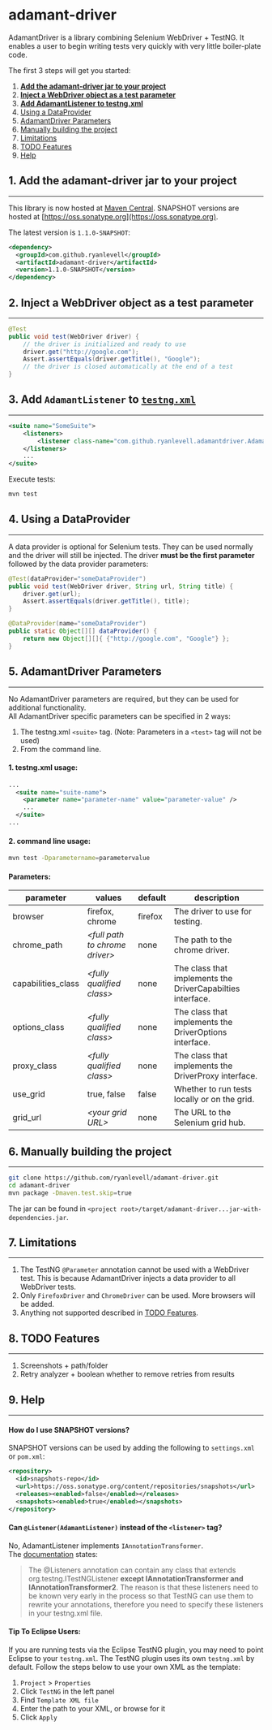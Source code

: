 # **adamant-driver**

AdamantDriver is a library combining Selenium WebDriver + TestNG. It enables a user to begin writing tests very quickly with very little boiler-plate code.

The first 3 steps will get you started:

1. **[Add the adamant-driver jar to your project](#add-jar)**
2. **[Inject a WebDriver object as a test parameter](#inject-wd)**
3. **[Add AdamantListener to testng.xml](#add-list)**
4. [Using a DataProvider](#dp)
5. [AdamantDriver Parameters](#test-params)
6. [Manually building the project](#manual-build)
7. [Limitations](#limitations)
8. [TODO Features](#todo)
9. [Help](#help)

## 1. Add the adamant-driver jar to your project<a name="add-jar"></a>
---
This library is now hosted at [Maven Central](http://mvnrepository.com/artifact/com.github.ryanlevell/adamant-driver). SNAPSHOT versions are hosted at [https://oss.sonatype.org](https://oss.sonatype.org).

The latest version is ```1.1.0-SNAPSHOT```:
```XML
<dependency>
  <groupId>com.github.ryanlevell</groupId>
  <artifactId>adamant-driver</artifactId>
  <version>1.1.0-SNAPSHOT</version>
</dependency>
```

## 2. Inject a WebDriver object as a test parameter<a name="inject-wd"></a>
---
```JAVA
@Test
public void test(WebDriver driver) {
    // the driver is initialized and ready to use
    driver.get("http://google.com");
    Assert.assertEquals(driver.getTitle(), "Google");
    // the driver is closed automatically at the end of a test
}
```

## 3. Add ```AdamantListener``` to [```testng.xml```](http://testng.org/doc/documentation-main.html#testng-xml)<a name="add-list"></a>
---
```XML
<suite name="SomeSuite">
	<listeners>
		<listener class-name="com.github.ryanlevell.adamantdriver.AdamantListener" />
	</listeners>
	...
</suite>
```

Execute tests:
```BASH
mvn test
```

## 4. Using a DataProvider<a name="dp"></a>
---
A data provider is optional for Selenium tests. They can be used normally and the driver will still be injected. The driver **must be the first parameter** followed by the data provider parameters:

```JAVA
@Test(dataProvider="someDataProvider")
public void test(WebDriver driver, String url, String title) {
    driver.get(url);
    Assert.assertEquals(driver.getTitle(), title);
}

@DataProvider(name="someDataProvider")
public static Object[][] dataProvider() {
    return new Object[][]{ {"http://google.com", "Google"} };
}
```

## 5. AdamantDriver Parameters<a name="test-params"></a>
---
No AdamantDriver parameters are required, but they can be used for additional functionality.  
All AdamantDriver specific parameters can be specified in 2 ways:  
1. The testng.xml ```<suite>``` tag. (Note: Parameters in a ```<test>``` tag will not be used)
2. From the command line.

#### 1. testng.xml usage:
```XML
...
  <suite name="suite-name">
    <parameter name="parameter-name" value="parameter-value" />
    ...
  </suite>
...
```

#### 2. command line usage:
```BASH
mvn test -Dparametername=parametervalue
```

#### Parameters:
| parameter          | values                             | default | description                    |
|--------------------|------------------------------------|---------|--------------------------------|
| browser            | firefox, chrome                    | firefox | The driver to use for testing. |
| chrome_path        | *&lt;full path to chrome driver&gt;* | none    | The path to the chrome driver. |
| capabilities_class | *&lt;fully qualified class&gt;*      | none    | The class that implements the DriverCapabilties interface. |
| options_class      | *&lt;fully qualified class&gt;*      | none    | The class that implements the DriverOptions interface. |
| proxy_class        | *&lt;fully qualified class&gt;*      | none    | The class that implements the DriverProxy interface. |
| use_grid           | true, false                        | false   | Whether to run tests locally or on the grid. |
| grid_url           | *&lt;your grid URL&gt;*              | none    | The URL to the Selenium grid hub. |


## 6. Manually building the project<a name="manual-build"></a>
---
```bash
git clone https://github.com/ryanlevell/adamant-driver.git
cd adamant-driver
mvn package -Dmaven.test.skip=true
```
The jar can be found in ```<project root>/target/adamant-driver...jar-with-dependencies.jar```.

## 7. Limitations<a name="limitations"></a>
---
1. The TestNG ```@Parameter``` annotation cannot be used with a WebDriver test. This is because AdamantDriver injects a data provider to all WebDriver tests.
2. Only ```FirefoxDriver``` and ```ChromeDriver``` can be used. More browsers will be added.
3. Anything not supported described in [TODO Features](#todo).


## 8. TODO Features<a name="todo"></a>
---
1. Screenshots + path/folder
2. Retry analyzer + boolean whether to remove retries from results

## 9. Help<a name="help"></a>
---

#### How do I use SNAPSHOT versions?
SNAPSHOT versions can be used by adding the following to ```settings.xml``` or ```pom.xml```:
```XML
<repository>
  <id>snapshots-repo</id>
  <url>https://oss.sonatype.org/content/repositories/snapshots</url>
  <releases><enabled>false</enabled></releases>
  <snapshots><enabled>true</enabled></snapshots>
</repository>
```

#### Can ```@Listener(AdamantListener)``` instead of the ```<listener>``` tag?
No, AdamantListener implements ```IAnnotationTransformer```.  
The [documentation](http://testng.org/doc/documentation-main.html#listeners-testng-xml) states:
>The @Listeners annotation can contain any class that extends org.testng.ITestNGListener
**except IAnnotationTransformer and IAnnotationTransformer2**. The reason is that these
listeners need to be known very early in the process so that TestNG can use them to
rewrite your annotations, therefore you need to specify these listeners in your
testng.xml file.

#### Tip To Eclipse Users:
If you are running tests via the Eclipse TestNG plugin, you may need to point Eclipse to your ```testng.xml```. The TestNG plugin uses its own ```testng.xml``` by default. Follow the steps below to use your own XML as the template:

1. ```Project``` > ```Properties```
2. Click ```TestNG``` in the left panel
3. Find ```Template XML file```
4. Enter the path to your XML, or browse for it
5. Click ```Apply```
